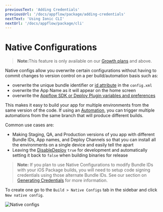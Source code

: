 ```yaml
---
previousText: 'Adding Credentials'
previousUrl: '/docs/appflow/package/adding-credentials'
nextText: 'Using Ionic CLI'
nextUrl: '/docs/appflow/package/cli'
---
```


# Native Configurations

<blockquote>
  <p><b>Note:</b>This feature is only available on our <a href="/pricing">Growth plans</a> and above.</p>
</blockquote>

Native configs allow you overwrite certain configurations without having to commit changes to version control on a per build/automation basis such as:

* overwrite the unique bundle identifier or [id attribute](https://cordova.apache.org/docs/en/latest/config_ref/#widget) in the `config.xml`
* overwrite the App Name as it will appear on the home screen
* overwrite the [Appflow SDK or Deploy Plugin variables and preferences](/docs/appflow/deploy/api#plugin-variables)

This makes it easy to build your app for multiple environments from the same version of the code. If using an [Automation](/docs/appflow/automation/intro), you can trigger multiple automations from the same branch that will produce different builds.

Common use cases are:

* Making Staging, QA, and Production versions of you app with different Bundle IDs, App names, and Deploy Channels so that you can install all the environments on a single device and easily tell the apart
* Leaving the [DisableDeploy](/docs/appflow/deploy/api#disabledeploy) `true` for development and automatically setting it back to `false` when building binaries for release

<blockquote>
  <b>Note:</b> If you plan to use Native Configurations to modify Bundle IDs with your iOS Package builds, you will need to setup code signing credentials using those alternate Bundle IDs. See our section on <a href="/docs/appflow/package/credentials">Generating Credentials</a> for more information.
</blockquote>

To create one go to the `Build > Native Configs` tab in the sidebar and click `New native config`.

![Native configs](/docs/assets/img/appflow/ss-native-configs.png)